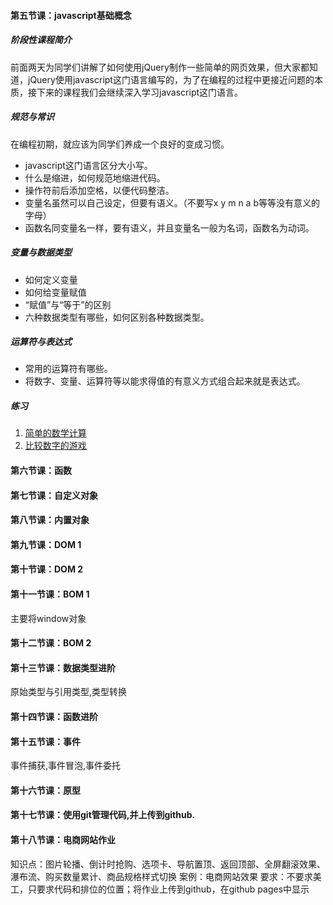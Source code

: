 #### 第五节课：javascript基础概念

##### 阶段性课程简介
前面两天为同学们讲解了如何使用jQuery制作一些简单的网页效果，但大家都知道，jQuery使用javascript这门语言编写的，为了在编程的过程中更接近问题的本质，接下来的课程我们会继续深入学习javascript这门语言。

##### 规范与常识
在编程初期，就应该为同学们养成一个良好的变成习惯。
+ javascript这门语言区分大小写。
+ 什么是缩进，如何规范地缩进代码。
+ 操作符前后添加空格，以便代码整洁。
+ 变量名虽然可以自己设定，但要有语义。（不要写x y m n a b等等没有意义的字母）
+ 函数名同变量名一样，要有语义，并且变量名一般为名词，函数名为动词。

##### 变量与数据类型
+ 如何定义变量
+ 如何给变量赋值
+ “赋值”与“等于”的区别
+ 六种数据类型有哪些，如何区别各种数据类型。

##### 运算符与表达式
+ 常用的运算符有哪些。
+ 将数字、变量、运算符等以能求得值的有意义方式组合起来就是表达式。

##### 练习
1. [简单的数学计算]()
2. [比较数字的游戏]()

#### 第六节课：函数

#### 第七节课：自定义对象

#### 第八节课：内置对象

#### 第九节课：DOM 1

#### 第十节课：DOM 2

#### 第十一节课：BOM 1
主要将window对象
#### 第十二节课：BOM 2

#### 第十三节课：数据类型进阶
原始类型与引用类型,类型转换

#### 第十四节课：函数进阶

#### 第十五节课：事件
事件捕获,事件冒泡,事件委托

#### 第十六节课：原型

#### 第十七节课：使用git管理代码,并上传到github.

#### 第十八节课：电商网站作业
知识点：图片轮播、倒计时抢购、选项卡、导航置顶、返回顶部、全屏翻滚效果、瀑布流、购买数量累计、商品规格样式切换
案例：电商网站效果
要求：不要求美工，只要求代码和排位的位置；将作业上传到github，在github pages中显示

